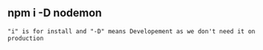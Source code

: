 ## npm i -D nodemon
    "i" is for install and "-D" means Developement as we don't need it on production